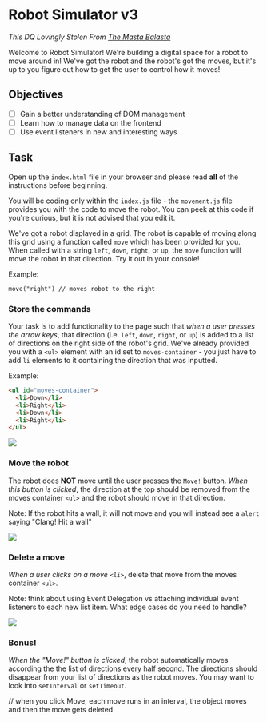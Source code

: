 Robot Simulator v3
================
*This DQ Lovingly Stolen From [The Masta Balasta](https://github.com/sbal13)*

Welcome to Robot Simulator! We're building a digital space for a robot to move around in! We've got the robot and the robot's got the moves, but it's up to you figure out how to get the user to control how it moves!

## Objectives
- [ ] Gain a better understanding of DOM management
- [ ] Learn how to manage data on the frontend
- [ ] Use event listeners in new and interesting ways

## Task

Open up the `index.html` file in your browser and please read **all** of the instructions before beginning. 

You will be coding only within the `index.js` file - the `movement.js` file provides you with the code to move the robot. You can peek at this code if you're curious, but it is not advised that you edit it.

We've got a robot displayed in a grid. The robot is capable of moving along this grid using a function called `move` which has been provided for you. When called with a string `left`, `down`, `right`, or `up`, the `move` function will move the robot in that direction. Try it out in your console! 

Example: 
```
move("right") // moves robot to the right
```

### Store the commands

Your task is to add functionality to the page such that _when a user presses the arrow keys_, that direction (i.e. `left`, `down`, `right`, or `up`) is added to a list of directions on the right side of the robot's grid. We've already provided you with a `<ul>` element with an id set to `moves-container` - you just have to add `li` elements to it containing the direction that was inputted.

Example:

```html
<ul id="moves-container">
  <li>Down</li>
  <li>Right</li>
  <li>Down</li>
  <li>Right</li>
</ul>
```

![](robot_simulator_storing_moves.gif)

### Move the robot

The robot does **NOT** move until the user presses the `Move!` button. _When this button is clicked_, the direction at the top should be removed from the moves container `<ul>` and the robot should move in that direction. 

Note: If the robot hits a wall, it will not move and you will instead see a `alert` saying "Clang! Hit a wall"

![](robot_simulator_moving.gif)

### Delete a move

_When a user clicks on a move `<li>`_, delete that move from the moves container `<ul>`.

Note: think about using Event Delegation vs attaching individual event listeners to each new list item. What edge cases do you need to handle?

![](robot_simulator_delete.gif)


### Bonus!

_When the "Move!" button is clicked_, the robot automatically moves according the the list of directions every half second. The directions should disappear from your list of directions as the robot moves. You may want to look into `setInterval`  or `setTimeout`.

// when you click Move, each move runs in an interval, the object moves and then the move gets deleted


